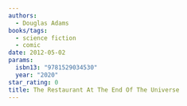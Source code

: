 ```yaml
---
authors:
  - Douglas Adams
books/tags:
  - science fiction
  - comic
date: 2012-05-02
params:
  isbn13: "9781529034530"
  year: "2020"
star_rating: 0
title: The Restaurant At The End Of The Universe
---
```


<!--more-->
